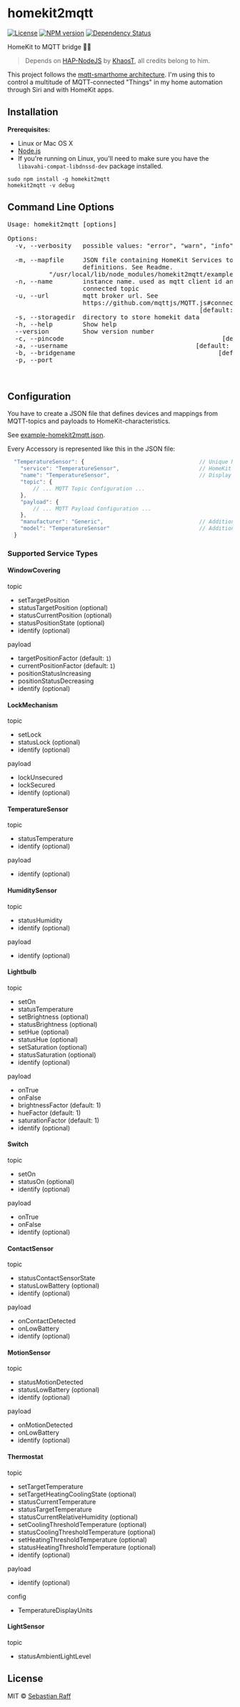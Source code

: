 # homekit2mqtt 

[![License][mit-badge]][mit-url]
[![NPM version](https://badge.fury.io/js/homekit2mqtt.svg)](http://badge.fury.io/js/homekit2mqtt)
[![Dependency Status](https://img.shields.io/gemnasium/hobbyquaker/homekit2mqtt.svg?maxAge=2592000)](https://gemnasium.com/github.com/hobbyquaker/homekit2mqtt)


HomeKit to MQTT bridge 🏡📱

> Depends on [HAP-NodeJS](https://github.com/KhaosT/HAP-NodeJS) by [KhaosT](https://github.com/KhaosT), all credits belong to him.

This project follows the [mqtt-smarthome architecture](https://github.com/mqtt-smarthome).
I'm using this to control a multitude of MQTT-connected "Things" in my home automation through Siri and with HomeKit apps.

## Installation

**Prerequisites:** 

 * Linux or Mac OS X
 * [Node.js](https://nodejs.org)
 * If you're running on Linux, you'll need to make sure you have the `libavahi-compat-libdnssd-dev` package installed.



```
sudo npm install -g homekit2mqtt
homekit2mqtt -v debug
```  

## Command Line Options

<pre>
Usage: homekit2mqtt [options]

Options:
  -v, --verbosity   possible values: "error", "warn", "info", "debug"
                                                               [default: "info"]
  -m, --mapfile     JSON file containing HomeKit Services to MQTT mapping
                    definitions. See Readme.                           [default:
           "/usr/local/lib/node_modules/homekit2mqtt/example-homekit2mqtt.json"]
  -n, --name        instance name. used as mqtt client id and as prefix for
                    connected topic                         [default: "homekit"]
  -u, --url         mqtt broker url. See
                    https://github.com/mqttjs/MQTT.js#connect-using-a-url
                                                   [default: "mqtt://127.0.0.1"]
  -s, --storagedir  directory to store homekit data
  -h, --help        Show help                                          [boolean]
  --version         Show version number                                [boolean]
  -c, --pincode                                          [default: "031-45-154"]
  -a, --username                                  [default: "CC:22:3D:E3:CE:F6"]
  -b, --bridgename                                      [default: "MQTT Bridge"]
  -p, --port                                                    [default: 51826]
                                            
                                                                 
</pre>

## Configuration

You have to create a JSON file that defines devices and mappings from MQTT-topics and payloads to HomeKit-characteristics.

See [example-homekit2mqtt.json](example-homekit2mqtt.json).


Every Accessory is represented like this in the JSON file:

```javascript
  "TemperatureSensor": {                                    // Unique Name - used to generate the accessory UUID
    "service": "TemperatureSensor",                         // HomeKit Service Type (see below)
    "name": "TemperatureSensor",                            // Display Name
    "topic": {                                              
        // ... MQTT Topic Configuration ...
    },
    "payload": {
        // ... MQTT Payload Configuration ...
    },
    "manufacturer": "Generic",                              // Additional Accessory Infos (optional)
    "model": "TemperatureSensor"                            // Additional Accessory Infos (optional)
  }
```


### Supported Service Types

#### WindowCovering

topic

* setTargetPosition
* statusTargetPosition (optional)
* statusCurrentPosition (optional)
* statusPositionState (optional)
* identify (optional)

payload

* targetPositionFactor (default: `1`)
* currentPositionFactor (default: `1`)
* positionStatusIncreasing
* positionStatusDecreasing
* identify (optional)


#### LockMechanism

topic

* setLock
* statusLock (optional)
* identify (optional)

payload

* lockUnsecured
* lockSecured
* identify (optional)


#### TemperatureSensor

topic

* statusTemperature
* identify (optional)

payload

* identify (optional)


#### HumiditySensor

topic

* statusHumidity
* identify (optional)

payload

* identify (optional)


#### Lightbulb

topic

* setOn
* statusTemperature
* setBrightness (optional)
* statusBrightness (optional)
* setHue (optional)
* statusHue (optional)
* setSaturation (optional)
* statusSaturation (optional)
* identify (optional)

payload

* onTrue
* onFalse
* brightnessFactor (default: 1)
* hueFactor (default: 1)
* saturationFactor (default: 1)
* identify (optional)


#### Switch

topic

* setOn
* statusOn (optional)
* identify (optional)

payload

* onTrue
* onFalse
* identify (optional)


#### ContactSensor

topic

* statusContactSensorState
* statusLowBattery (optional)
* identify (optional)

payload

* onContactDetected
* onLowBattery
* identify (optional)


#### MotionSensor

topic

* statusMotionDetected
* statusLowBattery (optional)
* identify (optional)

payload

* onMotionDetected
* onLowBattery
* identify (optional)


#### Thermostat

topic

* setTargetTemperature
* setTargetHeatingCoolingState (optional)
* statusCurrentTemperature
* statusTargetTemperature
* statusCurrentRelativeHumidity (optional)
* setCoolingThresholdTemperature (optional)
* statusCoolingThresholdTemperature (optional)
* setHeatingThresholdTemperature (optional)
* statusHeatingThresholdTemperature (optional)
* identify (optional)

payload

* identify (optional)

config

* TemperatureDisplayUnits


#### LightSensor

topic

* statusAmbientLightLevel


## License

MIT © [Sebastian Raff](https://github.com/hobbyquaker)



[mit-badge]: https://img.shields.io/badge/License-MIT-blue.svg?style=flat
[mit-url]: LICENSE


